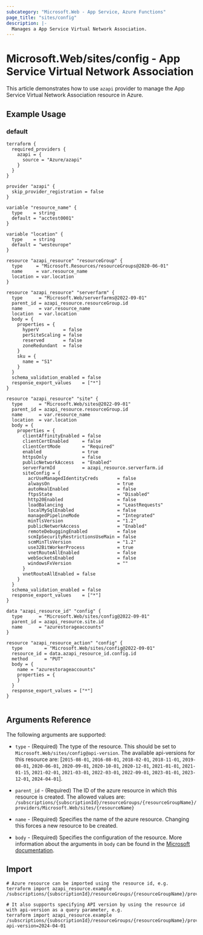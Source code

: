 ```yaml
---
subcategory: "Microsoft.Web - App Service, Azure Functions"
page_title: "sites/config"
description: |-
  Manages a App Service Virtual Network Association.
---
```


# Microsoft.Web/sites/config - App Service Virtual Network Association

This article demonstrates how to use `azapi` provider to manage the App Service Virtual Network Association resource in Azure.

## Example Usage

### default

```hcl
terraform {
  required_providers {
    azapi = {
      source = "Azure/azapi"
    }
  }
}

provider "azapi" {
  skip_provider_registration = false
}

variable "resource_name" {
  type    = string
  default = "acctest0001"
}

variable "location" {
  type    = string
  default = "westeurope"
}

resource "azapi_resource" "resourceGroup" {
  type     = "Microsoft.Resources/resourceGroups@2020-06-01"
  name     = var.resource_name
  location = var.location
}

resource "azapi_resource" "serverfarm" {
  type      = "Microsoft.Web/serverfarms@2022-09-01"
  parent_id = azapi_resource.resourceGroup.id
  name      = var.resource_name
  location  = var.location
  body = {
    properties = {
      hyperV         = false
      perSiteScaling = false
      reserved       = false
      zoneRedundant  = false
    }
    sku = {
      name = "S1"
    }
  }
  schema_validation_enabled = false
  response_export_values    = ["*"]
}

resource "azapi_resource" "site" {
  type      = "Microsoft.Web/sites@2022-09-01"
  parent_id = azapi_resource.resourceGroup.id
  name      = var.resource_name
  location  = var.location
  body = {
    properties = {
      clientAffinityEnabled = false
      clientCertEnabled     = false
      clientCertMode        = "Required"
      enabled               = true
      httpsOnly             = false
      publicNetworkAccess   = "Enabled"
      serverFarmId          = azapi_resource.serverfarm.id
      siteConfig = {
        acrUseManagedIdentityCreds       = false
        alwaysOn                         = true
        autoHealEnabled                  = false
        ftpsState                        = "Disabled"
        http20Enabled                    = false
        loadBalancing                    = "LeastRequests"
        localMySqlEnabled                = false
        managedPipelineMode              = "Integrated"
        minTlsVersion                    = "1.2"
        publicNetworkAccess              = "Enabled"
        remoteDebuggingEnabled           = false
        scmIpSecurityRestrictionsUseMain = false
        scmMinTlsVersion                 = "1.2"
        use32BitWorkerProcess            = true
        vnetRouteAllEnabled              = false
        webSocketsEnabled                = false
        windowsFxVersion                 = ""
      }
      vnetRouteAllEnabled = false
    }
  }
  schema_validation_enabled = false
  response_export_values    = ["*"]
}

data "azapi_resource_id" "config" {
  type      = "Microsoft.Web/sites/config@2022-09-01"
  parent_id = azapi_resource.site.id
  name      = "azurestorageaccounts"
}

resource "azapi_resource_action" "config" {
  type        = "Microsoft.Web/sites/config@2022-09-01"
  resource_id = data.azapi_resource_id.config.id
  method      = "PUT"
  body = {
    name = "azurestorageaccounts"
    properties = {
    }
  }
  response_export_values = ["*"]
}


```



## Arguments Reference

The following arguments are supported:

* `type` - (Required) The type of the resource. This should be set to `Microsoft.Web/sites/config@api-version`. The available api-versions for this resource are: [`2015-08-01`, `2016-08-01`, `2018-02-01`, `2018-11-01`, `2019-08-01`, `2020-06-01`, `2020-09-01`, `2020-10-01`, `2020-12-01`, `2021-01-01`, `2021-01-15`, `2021-02-01`, `2021-03-01`, `2022-03-01`, `2022-09-01`, `2023-01-01`, `2023-12-01`, `2024-04-01`].

* `parent_id` - (Required) The ID of the azure resource in which this resource is created. The allowed values are:  
  `/subscriptions/{subscriptionId}/resourceGroups/{resourceGroupName}/providers/Microsoft.Web/sites/{resourceName}`

* `name` - (Required) Specifies the name of the azure resource. Changing this forces a new resource to be created.

* `body` - (Required) Specifies the configuration of the resource. More information about the arguments in `body` can be found in the [Microsoft documentation](https://learn.microsoft.com/en-us/azure/templates/Microsoft.Web/sites/config?pivots=deployment-language-terraform).

## Import

 ```shell
 # Azure resource can be imported using the resource id, e.g.
 terraform import azapi_resource.example /subscriptions/{subscriptionId}/resourceGroups/{resourceGroupName}/providers/Microsoft.Web/sites/{resourceName}/config/{resourceName}
 
 # It also supports specifying API version by using the resource id with api-version as a query parameter, e.g.
 terraform import azapi_resource.example /subscriptions/{subscriptionId}/resourceGroups/{resourceGroupName}/providers/Microsoft.Web/sites/{resourceName}/config/{resourceName}?api-version=2024-04-01
 ```
